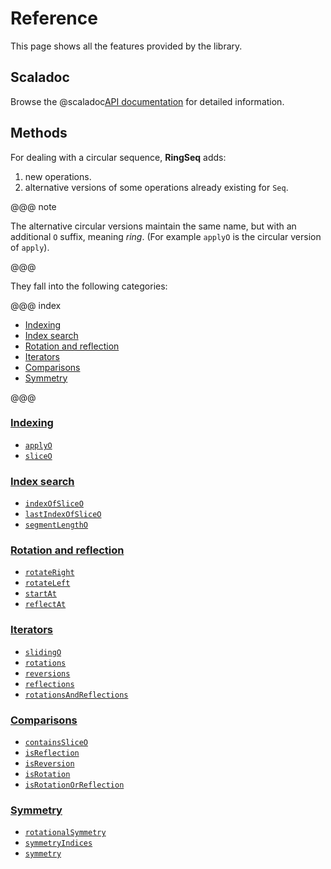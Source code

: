 # Reference

This page shows all the features provided by the library.

##  Scaladoc

Browse the @scaladoc[API documentation](io.github.scala_tessella.ring_seq.RingSeq$) for detailed information.

## Methods

For dealing with a circular sequence, **RingSeq** adds:

1. new operations.
2. alternative versions of some operations already existing for `Seq`.

@@@ note

The alternative circular versions maintain the same name,
but with an additional `O` suffix, meaning _ring_.
(For example `applyO` is the circular version of `apply`).

@@@

They fall into the following categories:

@@@ index

* [Indexing](categories/indexing.md)
* [Index search](categories/index-search.md)
* [Rotation and reflection](categories/rotation-reflection.md)
* [Iterators](categories/iterators.md)
* [Comparisons](categories/comparisons.md)
* [Symmetry](categories/symmetry.md)

@@@

### [Indexing](categories/indexing.html)

* [`applyO`](categories/indexing.html#applyo)
* [`sliceO`](categories/indexing.html#sliceo)

### [Index search](categories/index-search.html)

* [`indexOfSliceO`](categories/index-search.html#indexofsliceo)
* [`lastIndexOfSliceO`](categories/index-search.html#lastindexofsliceo)
* [`segmentLengthO`](categories/index-search.html#segmentlenghto)

### [Rotation and reflection](categories/rotation-reflection.html)
* [`rotateRight`](categories/rotation-reflection.html#rotateright)
* [`rotateLeft`](categories/rotation-reflection.html#rotateleft)
* [`startAt`](categories/rotation-reflection.html#startat)
* [`reflectAt`](categories/rotation-reflection.html#reflectat)

### [Iterators](categories/iterators.html)
* [`slidingO`](categories/iterators.html#slidingo)
* [`rotations`](categories/iterators.html#rotations)
* [`reversions`](categories/iterators.html#reversions)
* [`reflections`](categories/iterators.html#reflections)
* [`rotationsAndReflections`](iterators.html#rotationsandreflections)

### [Comparisons](categories/comparisons.html)
* [`containsSliceO`](categories/comparisons.html#containssliceo)
* [`isReflection`](categories/comparisons.html#isreflection)
* [`isReversion`](categories/comparisons.html#isreversion)
* [`isRotation`](categories/comparisons.html#isrotation)
* [`isRotationOrReflection`](categories/comparisons.html#isrotationorreflection)

### [Symmetry](categories/symmetry.html)

* [`rotationalSymmetry`](categories/symmetry.html#rotationalsymmetry)
* [`symmetryIndices`](categories/symmetry.html#symmetryindices)
* [`symmetry`](categories/symmetry.html#symmetry)
